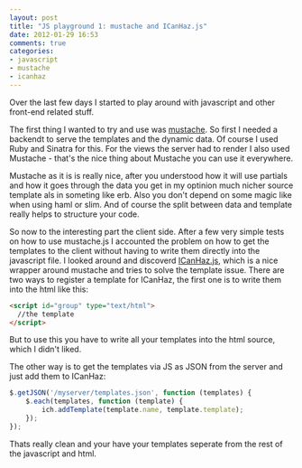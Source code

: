 ```yaml
---
layout: post
title: "JS playground 1: mustache and ICanHaz.js"
date: 2012-01-29 16:53
comments: true
categories: 
- javascript
- mustache
- icanhaz
---
```

Over the last few days I started to play around with javascript and other front-end related stuff.

The first thing I wanted to try and use was [mustache](http://mustache.github.com/).
So first I needed a backendt to serve the templates and the dynamic data. Of course I used Ruby 
and Sinatra for this. For the views the server had to render I also used Mustache - that's the nice 
thing about Mustache you can use it everywhere.

Mustache as it is is really nice, after you understood how it will use partials and how it goes through 
the data you get in my optinion much nicher source template als in someting like erb. Also you don't 
depend on some magic like when using haml or slim. And of course the split between data and template 
really helps to structure your code.

So now to the interesting part the client side. After a few very simple tests on how to use mustache.js 
I accounted the problem on how to get the templates to the client without having to write them directly 
into the javascript file.
I looked around and discoverd [ICanHaz.js](http://icanhazjs.com/), which is a nice wrapper around 
mustache and tries to solve the template issue.
There are two ways to register a template for ICanHaz, the first one is to write them into the html like this:

``` html
<script id="group" type="text/html">
  //the template
</script>
```

But to use this you have to write all your templates into the html source, which I didn't liked.

The other way is to get the templates via JS as JSON from the server and just add them to ICanHaz:

``` javascript
$.getJSON('/myserver/templates.json', function (templates) {
    $.each(templates, function (template) {
        ich.addTemplate(template.name, template.template);
    });
});
```

Thats really clean and your have your templates seperate from the rest of the javascript and html.

